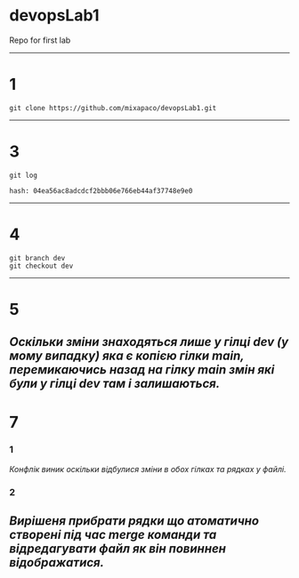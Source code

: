 # devopsLab1
Repo for first lab

---

# 1
```
git clone https://github.com/mixapaco/devopsLab1.git
```
---

# 3 
```
git log

hash: 04ea56ac8adcdcf2bbb06e766eb44af37748e9e0

```
---

# 4
```
git branch dev
git checkout dev

```
---

# 5
_Оскільки зміни знаходяться лише у гілці dev (**у мому випадку**) яка є копією гілки main, перемикаючись назад на гілку main змін які були у гілці dev там і залишаються._
---

# 7
### 1
_Конфлік виник оскільки відбулися зміни в обох гілках та рядках у файлі._
### 2
_**Вирішеня** прибрати рядки що атоматично створені під час merge команди та відредагувати файл як він повиннен відображатися._
---